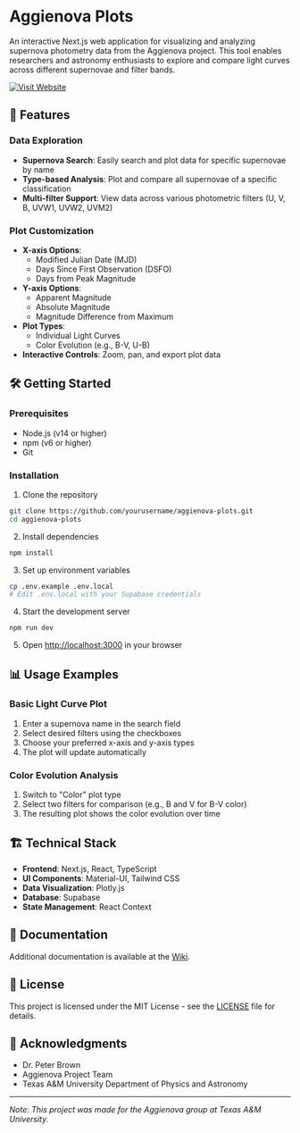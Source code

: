 # Aggienova Plots

An interactive Next.js web application for visualizing and analyzing supernova photometry data from the Aggienova project. This tool enables researchers and astronomy enthusiasts to explore and compare light curves across different supernovae and filter bands.

[![Visit Website](https://img.shields.io/badge/Visit-Website-blue)](https://aggienova-plots.vercel.app/)

## 🚀 Features

### Data Exploration
- **Supernova Search**: Easily search and plot data for specific supernovae by name
- **Type-based Analysis**: Plot and compare all supernovae of a specific classification
- **Multi-filter Support**: View data across various photometric filters (U, V, B, UVW1, UVW2, UVM2)

### Plot Customization
- **X-axis Options**:
  - Modified Julian Date (MJD)
  - Days Since First Observation (DSFO)
  - Days from Peak Magnitude
- **Y-axis Options**:
  - Apparent Magnitude
  - Absolute Magnitude
  - Magnitude Difference from Maximum
- **Plot Types**:
  - Individual Light Curves
  - Color Evolution (e.g., B-V, U-B)
- **Interactive Controls**: Zoom, pan, and export plot data

## 🛠️ Getting Started

### Prerequisites
- Node.js (v14 or higher)
- npm (v6 or higher)
- Git

### Installation

1. Clone the repository
```bash
git clone https://github.com/yourusername/aggienova-plots.git
cd aggienova-plots
```

2. Install dependencies
```bash
npm install
```

3. Set up environment variables
```bash
cp .env.example .env.local
# Edit .env.local with your Supabase credentials
```

4. Start the development server
```bash
npm run dev
```

5. Open [http://localhost:3000](http://localhost:3000) in your browser

## 📊 Usage Examples

### Basic Light Curve Plot
1. Enter a supernova name in the search field
2. Select desired filters using the checkboxes
3. Choose your preferred x-axis and y-axis types
4. The plot will update automatically

### Color Evolution Analysis
1. Switch to "Color" plot type
2. Select two filters for comparison (e.g., B and V for B-V color)
3. The resulting plot shows the color evolution over time

## 🏗️ Technical Stack

- **Frontend**: Next.js, React, TypeScript
- **UI Components**: Material-UI, Tailwind CSS
- **Data Visualization**: Plotly.js
- **Database**: Supabase
- **State Management**: React Context

## 📝 Documentation

Additional documentation is available at the [Wiki](/docs).

## 📄 License

This project is licensed under the MIT License - see the [LICENSE](LICENSE) file for details.

## 🙏 Acknowledgments

- Dr. Peter Brown
- Aggienova Project Team
- Texas A&M University Department of Physics and Astronomy

---

*Note: This project was made for the Aggienova group at Texas A&M University.*
